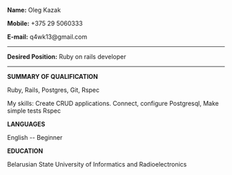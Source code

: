 **Name:**                 Oleg Kazak

**Mobile:**               +375 29 5060333

**E-mail:**               q4wk13\@gmail.com

---------------------
**Desired Position:**     Ruby on rails developer

-----------------------  
**SUMMARY OF QUALIFICATION**

 Ruby, Rails, Postgres, Git, Rspec
 
 My skills: Create CRUD applications. Connect, configure Postgresql, Make simple tests Rspec
 
 
**LANGUAGES**

 English -- Beginner
 
 
 
**EDUCATION**

Belarusian State University of Informatics and Radioelectronics


